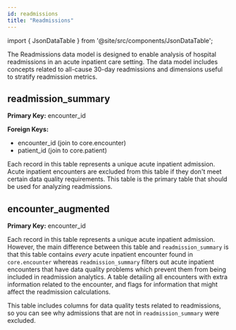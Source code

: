 ```yaml
---
id: readmissions
title: "Readmissions"
---
```


import { JsonDataTable } from '@site/src/components/JsonDataTable';

The Readmissions data model is designed to enable analysis of hospital readmissions in an acute inpatient care setting.  The data model includes concepts related to all-cause 30-day readmissions and dimensions useful to stratify readmission metrics.

## readmission_summary

**Primary Key:** encounter_id

**Foreign Keys:**
- encounter_id (join to core.encounter)
- patient_id (join to core.patient)

Each record in this table represents a unique acute inpatient admission.  Acute inpatient encounters are excluded from this table if they don't meet certain data quality requirements.  This table is the primary table that should be used for analyzing readmissions.

<JsonDataTable  jsonPath="nodes.model\.the_tuva_project\.readmissions__readmission_summary.columns"  />

## encounter_augmented

**Primary Key:** encounter_id

Each record in this table represents a unique acute inpatient admission.  However, the main difference between this table and `readmission_summary` is that this table contains _every_ acute inpatient encounter found in `core.encounter` whereas `readmission_summary` filters out acute inpatient encounters that have data quality problems which prevent them from being included in readmission analytics.  A table detailing all encounters with extra information related to the encounter, and flags for information that might affect the readmission calculations.

This table includes columns for data quality tests related to readmissions, so you can see why admissions that are not in `readmission_summary` were excluded.

<JsonDataTable  jsonPath="nodes.model\.the_tuva_project\.readmissions__encounter_augmented.columns"  />
